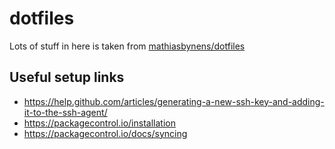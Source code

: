 # dotfiles

Lots of stuff in here is taken from [mathiasbynens/dotfiles](//github.com/mathiasbynens/dotfiles)

## Useful setup links

* https://help.github.com/articles/generating-a-new-ssh-key-and-adding-it-to-the-ssh-agent/
* https://packagecontrol.io/installation
* https://packagecontrol.io/docs/syncing
